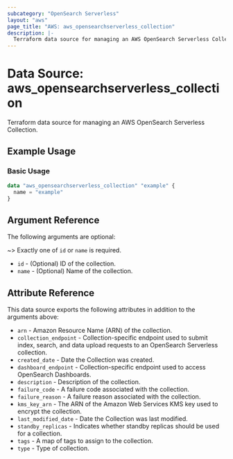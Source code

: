 ```yaml
---
subcategory: "OpenSearch Serverless"
layout: "aws"
page_title: "AWS: aws_opensearchserverless_collection"
description: |-
  Terraform data source for managing an AWS OpenSearch Serverless Collection.
---
```


# Data Source: aws_opensearchserverless_collection

Terraform data source for managing an AWS OpenSearch Serverless Collection.

## Example Usage

### Basic Usage

```terraform
data "aws_opensearchserverless_collection" "example" {
  name = "example"
}
```

## Argument Reference

The following arguments are optional:

~> Exactly one of `id` or `name` is required.

* `id` - (Optional) ID of the collection.
* `name` - (Optional) Name of the collection.

## Attribute Reference

This data source exports the following attributes in addition to the arguments above:

* `arn` - Amazon Resource Name (ARN) of the collection.
* `collection_endpoint` - Collection-specific endpoint used to submit index, search, and data upload requests to an OpenSearch Serverless collection.
* `created_date` - Date the Collection was created.
* `dashboard_endpoint` - Collection-specific endpoint used to access OpenSearch Dashboards.
* `description` - Description of the collection.
* `failure_code` - A failure code associated with the collection.
* `failure_reason` - A failure reason associated with the collection.
* `kms_key_arn` - The ARN of the Amazon Web Services KMS key used to encrypt the collection.
* `last_modified_date` - Date the Collection was last modified.
* `standby_replicas` - Indicates whether standby replicas should be used for a collection.
* `tags` - A map of tags to assign to the collection.
* `type` - Type of collection.
